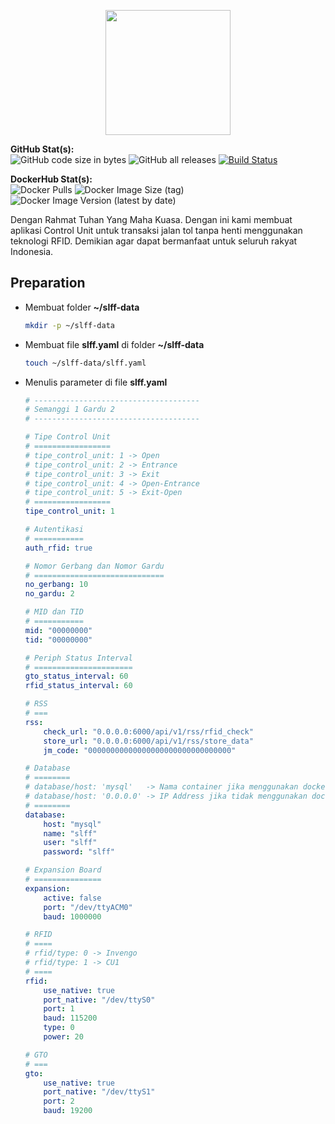 <p align="center">
    <img src="https://i.imgur.com/S8pm7jM.png" width="200" height="200">
</p>

**GitHub Stat(s):**  
![GitHub code size in bytes](https://img.shields.io/github/languages/code-size/protanjung/slff-app-docker?logo=github) ![GitHub all releases](https://img.shields.io/github/downloads/protanjung/slff-app-docker/total?logo=github) [![Build Status](https://img.shields.io/endpoint.svg?url=https%3A%2F%2Factions-badge.atrox.dev%2Fprotanjung%2Fslff-app-docker%2Fbadge%3Fref%3Dmain&style=flat)](https://actions-badge.atrox.dev/protanjung/slff-app-docker/goto?ref=main)

**DockerHub Stat(s):**  
![Docker Pulls](https://img.shields.io/docker/pulls/protanjung/slff-app-docker?logo=docker) ![Docker Image Size (tag)](https://img.shields.io/docker/image-size/protanjung/slff-app-docker/latest?logo=docker) ![Docker Image Version (latest by date)](https://img.shields.io/docker/v/protanjung/slff-app-docker?arch=amd64&logo=docker&sort=date)

Dengan Rahmat Tuhan Yang Maha Kuasa. Dengan ini kami membuat aplikasi Control Unit untuk transaksi jalan tol tanpa henti menggunakan teknologi RFID. Demikian agar dapat bermanfaat untuk seluruh rakyat Indonesia.

## Preparation
- Membuat folder **~/slff-data**
    ```bash
    mkdir -p ~/slff-data
    ```
- Membuat file **slff.yaml** di folder **~/slff-data**
    ```bash
    touch ~/slff-data/slff.yaml
    ```
- Menulis parameter di file **slff.yaml**
    ```yaml
    # -------------------------------------
    # Semanggi 1 Gardu 2
    # -------------------------------------

    # Tipe Control Unit
    # =================
    # tipe_control_unit: 1 -> Open
    # tipe_control_unit: 2 -> Entrance
    # tipe_control_unit: 3 -> Exit
    # tipe_control_unit: 4 -> Open-Entrance
    # tipe_control_unit: 5 -> Exit-Open
    # =================
    tipe_control_unit: 1

    # Autentikasi
    # ===========
    auth_rfid: true

    # Nomor Gerbang dan Nomor Gardu
    # =============================
    no_gerbang: 10
    no_gardu: 2

    # MID dan TID
    # ===========
    mid: "00000000"
    tid: "00000000"

    # Periph Status Interval
    # ======================
    gto_status_interval: 60
    rfid_status_interval: 60

    # RSS
    # ===
    rss:
        check_url: "0.0.0.0:6000/api/v1/rss/rfid_check"
        store_url: "0.0.0.0:6000/api/v1/rss/store_data"
        jm_code: "00000000000000000000000000000000"

    # Database
    # ========
    # database/host: 'mysql'   -> Nama container jika menggunakan docker
    # database/host: '0.0.0.0' -> IP Address jika tidak menggunakan docker
    # ========
    database:
        host: "mysql"
        name: "slff"
        user: "slff"
        password: "slff"

    # Expansion Board
    # ===============
    expansion:
        active: false
        port: "/dev/ttyACM0"
        baud: 1000000

    # RFID
    # ====
    # rfid/type: 0 -> Invengo
    # rfid/type: 1 -> CU1
    # ====
    rfid:
        use_native: true
        port_native: "/dev/ttyS0"
        port: 1
        baud: 115200
        type: 0
        power: 20

    # GTO
    # ===
    gto:
        use_native: true
        port_native: "/dev/ttyS1"
        port: 2
        baud: 19200
    ```
    
        